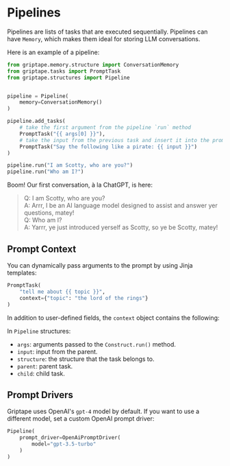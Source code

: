 # Pipelines

Pipelines are lists of tasks that are executed sequentially. Pipelines can have `Memory`, which makes them ideal for storing LLM conversations.

Here is an example of a pipeline:

```python
from griptape.memory.structure import ConversationMemory
from griptape.tasks import PromptTask
from griptape.structures import Pipeline


pipeline = Pipeline(
    memory=ConversationMemory()
)

pipeline.add_tasks(
    # take the first argument from the pipeline `run` method
    PromptTask("{{ args[0] }}"),
    # take the input from the previous task and insert it into the prompt
    PromptTask("Say the following like a pirate: {{ input }}")
)

pipeline.run("I am Scotty, who are you?")
pipeline.run("Who am I?")
```

Boom! Our first conversation, à la ChatGPT, is here:

> Q: I am Scotty, who are you?  
> A: Arrr, I be an AI language model designed to assist and answer yer questions, matey!  
> Q: Who am I?  
> A: Yarrr, ye just introduced yerself as Scotty, so ye be Scotty, matey!

## Prompt Context

You can dynamically pass arguments to the prompt by using Jinja templates:

```python
PromptTask(
    "tell me about {{ topic }}",
    context={"topic": "the lord of the rings"}
)
```

In addition to user-defined fields, the `context` object contains the following:

In `Pipeline` structures:

* `args`: arguments passed to the `Construct.run()` method.
* `input`: input from the parent.
* `structure`: the structure that the task belongs to.
* `parent`: parent task.
* `child`: child task.

## Prompt Drivers

Griptape uses OpenAI's `gpt-4` model by default. If you want to use a different model, set a custom OpenAI prompt driver:

```python
Pipeline(
    prompt_driver=OpenAiPromptDriver(
        model="gpt-3.5-turbo"
    )
)
```